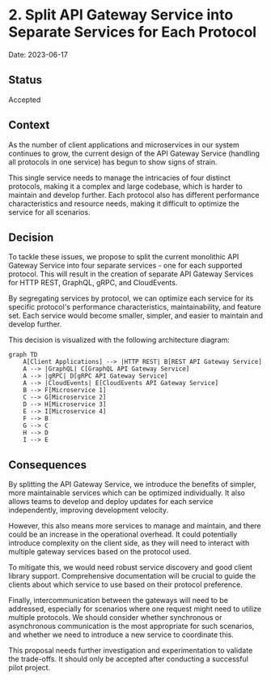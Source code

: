 # 2. Split API Gateway Service into Separate Services for Each Protocol

Date: 2023-06-17

## Status

Accepted

## Context

As the number of client applications and microservices in our system continues to grow, the current design of 
the API Gateway Service (handling all protocols in one service) has begun to show signs of strain. 

This single service needs to manage the intricacies of four distinct protocols, making it a complex and large codebase, 
which is harder to maintain and develop further. Each protocol also has different performance characteristics 
and resource needs, making it difficult to optimize the service for all scenarios.

## Decision

To tackle these issues, we propose to split the current monolithic API Gateway Service into four separate services - one 
for each supported protocol. This will result in the creation of separate API Gateway Services for HTTP REST, GraphQL, 
gRPC, and CloudEvents.

By segregating services by protocol, we can optimize each service for its specific protocol's performance characteristics, 
maintainability, and feature set. Each service would become smaller, simpler, and easier to maintain and develop further.

This decision is visualized with the following architecture diagram:

```mermaid
graph TD
    A[Client Applications] --> |HTTP REST| B[REST API Gateway Service]
    A --> |GraphQL| C[GraphQL API Gateway Service]
    A --> |gRPC| D[gRPC API Gateway Service]
    A --> |CloudEvents| E[CloudEvents API Gateway Service]
    B --> F[Microservice 1]
    C --> G[Microservice 2]
    D --> H[Microservice 3]
    E --> I[Microservice 4]
    F --> B
    G --> C
    H --> D
    I --> E
```

## Consequences

By splitting the API Gateway Service, we introduce the benefits of simpler, more maintainable services which can be 
optimized individually. It also allows teams to develop and deploy updates for each service independently, 
improving development velocity.

However, this also means more services to manage and maintain, and there could be an increase in the operational overhead.
It could potentially introduce complexity on the client side, as they will need to interact with multiple 
gateway services based on the protocol used.

To mitigate this, we would need robust service discovery and good client library support. Comprehensive documentation 
will be crucial to guide the clients about which service to use based on their protocol preference.

Finally, intercommunication between the gateways will need to be addressed, especially for scenarios where one request 
might need to utilize multiple protocols. We should consider whether synchronous or asynchronous communication 
is the most appropriate for such scenarios, and whether we need to introduce a new service to coordinate this.

This proposal needs further investigation and experimentation to validate the trade-offs. It should only be accepted 
after conducting a successful pilot project.
